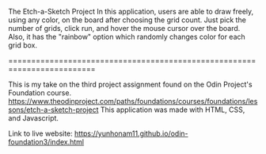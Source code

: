 The Etch-a-Sketch Project
In this application, users are able to draw freely, using any color, on the board after choosing the grid count.
Just pick the number of grids, click run, and hover the mouse cursor over the board. 
Also, it has the "rainbow" option which randomly changes color for each grid box. 

=========================================================================

This is my take on the third project assignment found on the Odin Project's Foundation course.
https://www.theodinproject.com/paths/foundations/courses/foundations/lessons/etch-a-sketch-project
This application was made with HTML, CSS, and Javascript.

Link to live website: https://yunhonam11.github.io/odin-foundation3/index.html
